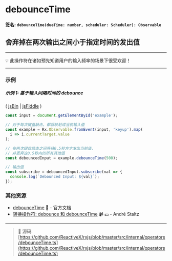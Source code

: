 # debounceTime

#### 签名: `debounceTime(dueTime: number, scheduler: Scheduler): Observable`

## 舍弃掉在两次输出之间小于指定时间的发出值

---

:bulb:  此操作符在诸如预先知道用户的输入频率的场景下很受欢迎！

---

### 示例

##### 示例 1: 基于输入间隔时间的 debounce

( [jsBin](http://jsbin.com/kacijarogi/1/edit?js,console,output) |
[jsFiddle](https://jsfiddle.net/btroncone/7kbg4q2e/) )

```js
const input = document.getElementById('example');

// 对于每次键盘敲击，都将映射成当前输入值
const example = Rx.Observable.fromEvent(input, 'keyup').map(
  i => i.currentTarget.value
);

// 在两次键盘敲击之间等待0.5秒方才发出当前值，
// 并丢弃这0.5秒内的所有其他值
const debouncedInput = example.debounceTime(500);

// 输出值
const subscribe = debouncedInput.subscribe(val => {
  console.log(`Debounced Input: ${val}`);
});
```

### 其他资源

* [debounceTime](http://cn.rx.js.org/class/es6/Observable.js~Observable.html#instance-method-debounceTime) :newspaper: - 官方文档
* [转换操作符: debounce 和 debounceTime](https://egghead.io/lessons/rxjs-transformation-operators-debounce-and-debouncetime?course=rxjs-beyond-the-basics-operators-in-depth) :video_camera: :dollar: - André Staltz

---
> :file_folder: 源码:  [https://github.com/ReactiveX/rxjs/blob/master/src/internal/operators/debounceTime.ts](https://github.com/ReactiveX/rxjs/blob/master/src/internal/operators/debounceTime.ts)
